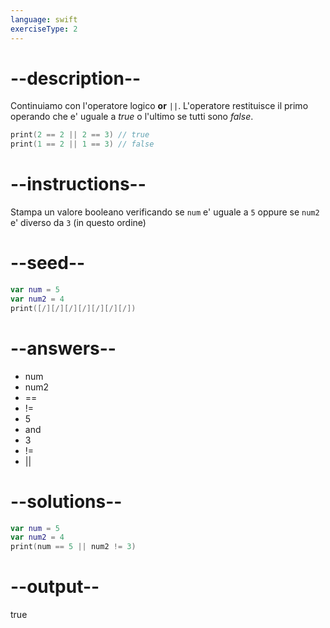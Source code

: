 ```yaml
---
language: swift
exerciseType: 2
---
```


# --description--

Continuiamo con l'operatore logico **or** `||`.
L'operatore restituisce il primo operando che e' uguale a *true* o l'ultimo se tutti sono *false*.
```swift
print(2 == 2 || 2 == 3) // true
print(1 == 2 || 1 == 3) // false
```

# --instructions--

Stampa un valore booleano verificando se `num` e' uguale a `5` oppure se `num2` e' diverso da `3` (in questo ordine)

# --seed--

```swift
var num = 5
var num2 = 4
print([/][/][/][/][/][/][/])
```

# --answers--

- num 
- num2 
- == 
- != 
- 5
-  and 
- 3
- != 
-  || 

# --solutions--

```swift
var num = 5
var num2 = 4
print(num == 5 || num2 != 3)
```

# --output--

true
